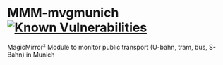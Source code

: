 # MMM-mvgmunich  <a href="https://snyk.io/test/github/mrvragec/mmm-mvgmunich"><img src="https://snyk.io/test/github/mrvragec/mmm-mvgmunich/badge.svg" alt="Known Vulnerabilities" data-canonical-src="https://snyk.io/test/github/mrvragec/mmm-mvgmunich" style="max-width:100%;"></a>
MagicMirror² Module to monitor public transport (U-bahn, tram, bus, S-Bahn) in Munich
